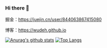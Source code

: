 ### Hi there 👋

掘金：https://juejin.cn/user/844063867415080

博客：https://wudeh.github.io

[![Anurag's github stats](https://github-readme-stats.vercel.app/api?username=wudeh&show_icons=true&theme=radical)](https://github.com/anuraghazra/github-readme-stats)
[![Top Langs](https://github-readme-stats.vercel.app/api/top-langs/?username=wudeh&langs_count=5&theme=radical)](https://github.com/anuraghazra/github-readme-stats)




<!--
**wudeh/wudeh** is a ✨ _special_ ✨ repository because its `README.md` (this file) appears on your GitHub profile.

Here are some ideas to get you started:

- 🔭 I’m currently working on ...
- 🌱 I’m currently learning ...
- 👯 I’m looking to collaborate on ...
- 🤔 I’m looking for help with ...
- 💬 Ask me about ...
- 📫 How to reach me: ...
- 😄 Pronouns: ...
- ⚡ Fun fact: ...
-->
